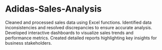 # Adidas-Sales-Analysis
Cleaned and processed sales data using Excel functions.
Identified data inconsistencies and resolved discrepancies to ensure accurate analysis.
Developed interactive dashboards to visualize sales trends and performance metrics.
Created detailed reports highlighting key insights for business stakeholders.
